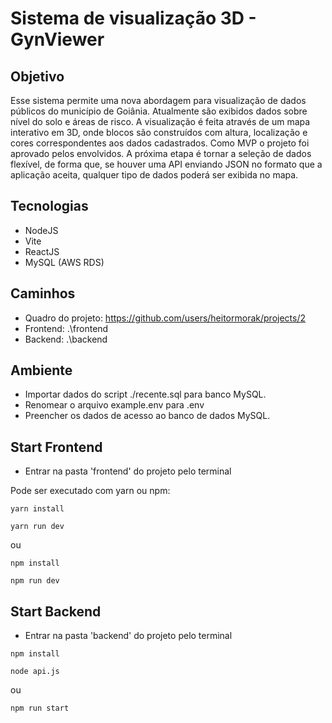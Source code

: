 # Sistema de visualização 3D - GynViewer

## Objetivo
Esse sistema permite uma nova abordagem para visualização de dados públicos do município de Goiânia. Atualmente são exibidos dados sobre nível do solo e áreas de risco.
A visualização é feita através de um mapa interativo em 3D, onde blocos são construídos com altura, localização e cores correspondentes aos dados cadastrados.
Como MVP o projeto foi aprovado pelos envolvidos. A próxima etapa é tornar a seleção de dados flexível, de forma que, se houver uma API enviando JSON no formato que a aplicação aceita, qualquer tipo de dados poderá ser exibida no mapa.

## Tecnologias
- NodeJS
- Vite
- ReactJS
- MySQL (AWS RDS)

## Caminhos
- Quadro do projeto: https://github.com/users/heitormorak/projects/2
- Frontend: .\frontend
- Backend: .\backend

## Ambiente
- Importar dados do script ./recente.sql para banco MySQL.
- Renomear o arquivo example.env para .env
- Preencher os dados de acesso ao banco de dados MySQL.

## Start Frontend
- Entrar na pasta 'frontend' do projeto pelo terminal

Pode ser executado com yarn ou npm:
```
yarn install
```
```
yarn run dev
```
ou 
```
npm install
```
```
npm run dev
```

## Start Backend
- Entrar na pasta 'backend' do projeto pelo terminal
```
npm install
```
```
node api.js
```
ou
```
npm run start
```